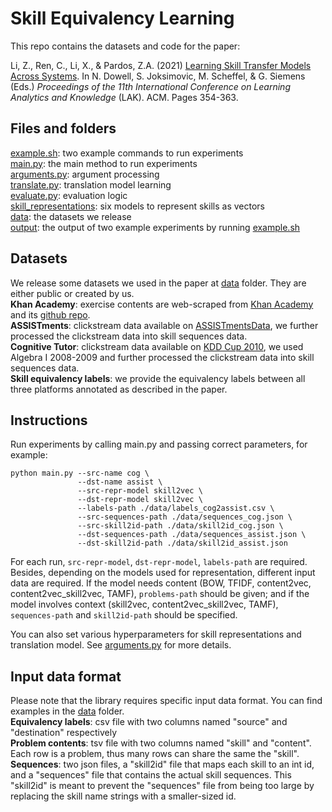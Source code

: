 # Skill Equivalency Learning

This repo contains the datasets and code for the paper:

Li, Z., Ren, C., Li, X., & Pardos, Z.A. (2021) [Learning Skill Transfer Models Across Systems](https://dl.acm.org/doi/fullHtml/10.1145/3448139.3448173). In N. Dowell, S. Joksimovic, M. Scheffel, & G. Siemens (Eds.) _Proceedings of the 11th International Conference on Learning Analytics and Knowledge_ (LAK). ACM. Pages 354-363.


## Files and folders

[example.sh](https://github.com/CAHLR/skill-equivalency/blob/main/example.sh): two example commands to run experiments  
[main.py](https://github.com/CAHLR/skill-equivalency/blob/main/main.py): the main method to run experiments  
[arguments.py](https://github.com/CAHLR/skill-equivalency/blob/main/arguments.py): argument processing  
[translate.py](https://github.com/CAHLR/skill-equivalency/blob/main/translate.py): translation model learning  
[evaluate.py](https://github.com/CAHLR/skill-equivalency/blob/main/evaluate.py): evaluation logic  
[skill_representations](https://github.com/CAHLR/skill-equivalency/tree/main/skill_representations): six models to represent skills as vectors  
[data](https://github.com/CAHLR/skill-equivalency/tree/main/data): the datasets we release  
[output](https://github.com/CAHLR/skill-equivalency/tree/main/output): the output of two example experiments by running [example.sh](https://github.com/CAHLR/skill-equivalency/blob/main/example.sh)


## Datasets

We release some datasets we used in the paper at [data](https://github.com/CAHLR/skill-equivalency/tree/main/data) folder. They are either public or created by us.  
**Khan Academy**: exercise contents are web-scraped from [Khan Academy](https://www.khanacademy.org/) and its [github repo](https://github.com/Khan/khan-exercises).  
**ASSISTments**: clickstream data available on [ASSISTmentsData](https://sites.google.com/site/assistmentsdata/home/2012-13-school-data-with-affect), we further processed the clickstream data into skill sequences data.  
**Cognitive Tutor**: clickstream data available on [KDD Cup 2010](https://pslcdatashop.web.cmu.edu/KDDCup/downloads.jsp), we used Algebra I 2008-2009 and further processed the clickstream data into skill sequences data.  
**Skill equivalency labels**: we provide the equivalency labels between all three platforms annotated as described in the paper.


## Instructions

Run experiments by calling main.py and passing correct parameters, for example:
```
python main.py --src-name cog \
               --dst-name assist \
               --src-repr-model skill2vec \
               --dst-repr-model skill2vec \
               --labels-path ./data/labels_cog2assist.csv \
               --src-sequences-path ./data/sequences_cog.json \
               --src-skill2id-path ./data/skill2id_cog.json \
               --dst-sequences-path ./data/sequences_assist.json \
               --dst-skill2id-path ./data/skill2id_assist.json
```
For each run, `src-repr-model`, `dst-repr-model`, `labels-path` are required. Besides, depending on the models used for representation, different input data are required. If the model needs content (BOW, TFIDF, content2vec, content2vec_skill2vec, TAMF), `problems-path` should be given; and if the model involves context (skill2vec, content2vec_skill2vec, TAMF), `sequences-path` and `skill2id-path` should be specified.

You can also set various hyperparameters for skill representations and translation model. See [arguments.py](https://github.com/CAHLR/skill-equivalency/blob/main/arguments.py) for more details.


## Input data format

Please note that the library requires specific input data format. You can find examples in the [data](https://github.com/CAHLR/skill-equivalency/tree/main/data) folder.  
**Equivalency labels**: csv file with two columns named "source" and "destination" respectively  
**Problem contents**: tsv file with two columns named "skill" and "content". Each row is a problem, thus many rows can share the same the "skill".  
**Sequences**: two json files, a "skill2id" file that maps each skill to an int id, and a "sequences" file that contains the actual skill sequences. This "skill2id" is meant to prevent the "sequences" file from being too large by replacing the skill name strings with a smaller-sized id.  
